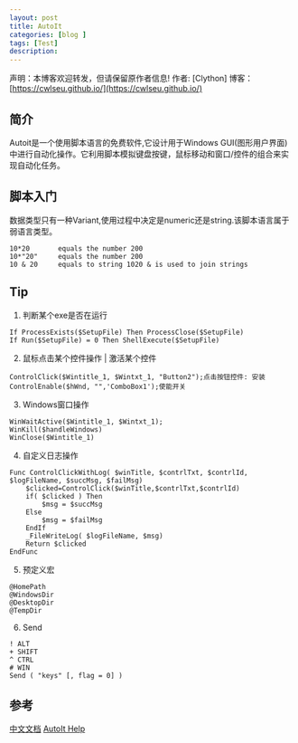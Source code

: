 ```yaml
---
layout: post
title: AutoIt
categories: [blog ]
tags: [Test]
description: 
---
```


声明：本博客欢迎转发，但请保留原作者信息! 
作者: [Clython]
博客： [https://cwlseu.github.io/](https://cwlseu.github.io/)


## 简介
Autoit是一个使用脚本语言的免费软件,它设计用于Windows GUI(图形用户界面)中进行自动化操作。它利用脚本模拟键盘按键，鼠标移动和窗口/控件的组合来实现自动化任务。

## 脚本入门
数据类型只有一种Variant,使用过程中决定是numeric还是string.该脚本语言属于弱语言类型。

```AutoIt
10*20       equals the number 200
10*"20"     equals the number 200
10 & 20     equals to string 1020 & is used to join strings
```

## Tip


1. 判断某个exe是否在运行

```au3
If ProcessExists($SetupFile) Then ProcessClose($SetupFile)
If Run($SetupFile) = 0 Then ShellExecute($SetupFile)
```

2. 鼠标点击某个控件操作 | 激活某个控件

```
ControlClick($Wintitle_1, $Wintxt_1, "Button2");点击按钮控件: 安装
ControlEnable($hWnd, "",'ComboBox1');使能开关
```

3. Windows窗口操作

```
WinWaitActive($Wintitle_1, $Wintxt_1);
WinKill($handleWindows)
WinClose($Wintitle_1)
```

4. 自定义日志操作

```au3
Func ControlClickWithLog( $winTitle, $contrlTxt, $contrlId, $logFileName, $succMsg, $failMsg)
    $clicked=ControlClick($winTitle,$contrlTxt,$contrlId)
    if( $clicked ) Then
        $msg = $succMsg
    Else
        $msg = $failMsg
    EndIf
    _FileWriteLog( $logFileName, $msg)  
    Return $clicked
EndFunc
```

5. 预定义宏

```au3
@HomePath
@WindowsDir
@DesktopDir
@TempDir
```

6. Send

```
! ALT
+ SHIFT
^ CTRL
# WIN
Send ( "keys" [, flag = 0] )

```

## 参考
[中文文档](http://www.jb51.net/shouce/autoit/)
[AutoIt Help](https://zh.scribd.com/document/211815582/Autoit-Help-Manual)
